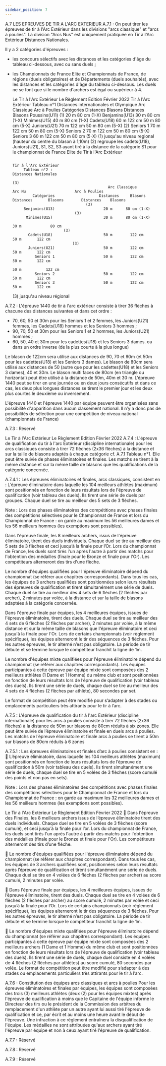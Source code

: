 ```yaml
---
sidebar_position: 7
---
```


A.7 LES EPREUVES DE TIR A L'ARC EXTERIEUR
A.7.1 : On peut tirer les épreuves de tir à l'Arc Extérieur dans les divisions "arcs classique" et "arcs à
poulies". La division "Arcs Nus" est uniquement pratiquée en Tir à l'Arc Extérieur Distances Nationales.

Il y a 2 catégories d'épreuves :

- les concours sélectifs avec les distances et les catégories d'âge du tableau ci-dessous, avec ou sans duels ;
- les Championnats de France Elite et Championnats de France, de régions (duels obligatoires) et de
  Départements (duels souhaités), avec les distances et les catégories d'âge du tableau ci-dessous. Les duels
  ne se font que si le nombre d'archers est égal ou supérieur à 4.

  Le Tir à l'Arc Extérieur Le Règlement Edition Février 2022
  Tir à l'Arc Extérieur
  Tableau n°1 Distances internationales et Olympique
  Arc Classique Arc à Poulies
  Catégories Distances Blasons Distances Blasons
  Poussins(U11) (1) 20 m 80 cm (1-X)
  Benjamins(U13) 30 m 80 cm (1-X)
  Minimes(U15) 40 m 80 cm (1-X)
  Cadets(U18) 60 m 122 cm 50 m 80 cm (5-X)
  Juniors(U21) 70 m 122 cm 50 m 80 cm (5-X)
  (2)
  Seniors 1 70 m 122 cm 50 m 80 cm (5-X)
  Seniors 2 70 m 122 cm 50 m 80 cm (5-X)
  Seniors 3 60 m 122 cm 50 m 80 cm (5-X)
  (1) jusqu'au niveau regional (hauteur du centre du blason à 1,10m)
  (2) regroupe les cadets(U18), Juniors(U21), S1, S2, S3 ayant tiré à la distance de la
  catégorie S1 pour le championnat de France Elite de Tir à l'Arc Extérieur

                                                                        Tir à l'Arc Extérieur
           Tableau n°2 :                                               Distances Nationales
                                                                                       (3)
                                                 Arc Classique                Arc Nu                      Arc à Poulies
               Catégories                    Distances     Blasons     Distances       Blasons        Distances    Blasons
                                       (3)
           Benjamins(U13)                      20 m      80 cm (1-X)
                                  (3)
            Minimes(U15)                       30 m      80 cm (1-X)
                                                                         30 m             80 cm
                             (3)
             Cadets(U18)                       50 m        122 cm                                       50 m       122 cm
                                 (3)
             Juniors(U21)                      50 m        122 cm                                       50 m       122 cm
                Seniors 1                      50 m        122 cm                                       50 m       122 cm
                                                                         50 m           122 cm
                Seniors 2                      50 m        122 cm                                       50 m       122 cm
                Seniors 3                      50 m        122 cm                                       50 m       122 cm

  (3) jusqu'au niveau régional

A.7.2 : L'épreuve 1440 de tir à l'arc extérieur consiste à tirer 36 flèches à chacune des distances suivantes
et dans cet ordre :

- 70, 60, 50 et 30m pour les Seniors 1 et 2 femmes, les Juniors(U21) femmes, les Cadets(U18) hommes
  et les Seniors 3 hommes ;
- 90, 70, 50 et 30m pour les Seniors 1 et 2 hommes, les Juniors(U21) hommes ;
- 60, 50, 40 et 30m pour les cadettes(U18) et les Seniors 3 dames.
  ou dans un ordre inverse (de la plus courte à la plus longue)

Le blason de 122cm sera utilisé aux distances de 90, 70 et 60m (et 50m pour les cadettes(U18) et les
Seniors 3 dames). Le blason de 80cm sera utilisé aux distances de 50 (autre que pour les cadettes(U18)
et les Seniors 3 dames), 40 et 30m. Le blason multi faces de 80cm (en triangle ou horizontal) peut être
utilisé à la distance de 50m, 40m et 30 m.
L’épreuve 1440 peut se tirer en une journée ou en deux jours consécutifs et dans ce cas, les deux plus
longues distances se tirent le premier jour et les deux plus courtes le deuxième ou inversement.

L'épreuve 1440 et l'épreuve 1440 par équipe peuvent être organisées sans possibilité d'apparition dans
aucun classement national. Il n’y a donc pas de possibilités de sélection pour une compétition de niveau national
(championnats de France)

A.7.3 : Réservé

Le Tir à l'Arc Extérieur Le Règlement Edition Février 2022
A.7.4 : L'épreuve de qualification du tir à l'arc Extérieur (discipline internationale) pour les arcs classiques
consiste à tirer 72 flèches (2x36 flèches) à la distance et sur la taille de blasons adaptés à chaque catégorie
cf. A.7.1 Tableau n°1. Elle peut être suivie de phases éliminatoires et finales. Les matchs se tirent à la même
distance et sur la même taille de blasons que les qualifications de la catégorie concernée.

A.7.4.1 : Les épreuves éliminatoires et finales, arcs classiques, consistent en :
L'épreuve éliminatoire dans laquelle les 104 meilleurs athlètes (maximum) sont positionnés en fonction de
leurs résultats lors de l'épreuve de qualification (voir tableau des duels). Ils tirent une série de duels par
groupes. Chaque duel se tire au meilleur des 5 sets de 3 flèches.

Note : Lors des phases éliminatoires des compétitions avec phases finales des compétitions sélectives
pour le Championnat de France et lors du Championnat de France : on garde au maximum les 56 meilleures
dames et les 56 meilleurs hommes (les exemptions sont possibles).

Dans l'épreuve finale, les 8 meilleurs archers, issus de l'épreuve éliminatoire, tirent des duels individuels.
Chaque duel se tire au meilleur des 5 sets de 3 flèches et ceci jusqu’à la finale pour l’Or. Lors du
championnat de France, les duels sont tirés l'un après l'autre à partir des matchs pour l'obtention des
médailles (finale pour le Bronze et finale pour l'Or). Les compétiteurs alterneront des tirs d'une flèche.

Le nombre d'équipes qualifiées pour l'épreuve éliminatoire dépend du championnat (se référer aux
chapitres correspondants). Dans tous les cas, les équipes de 3 archers qualifiées sont positionnées selon
leurs résultats des épreuves de qualification et tirent simultanément une série de duels. Chaque duel se
tire au meilleur des 4 sets de 6 flèches (2 flèches par archer), 2 minutes par volée, à la distance et sur la
taille de blasons adaptées à la catégorie concernée.

Dans l'épreuve finale par équipes, les 4 meilleures équipes, issues de l'épreuve éliminatoire, tirent des
duels. Chaque duel se tire au meilleur des 4 sets de 6 flèches (2 flèches par archer), 2 minutes par volée,
à la même distance et sur la même taille de blasons que l'épreuve éliminatoire et ceci jusqu'à la finale pour
l'Or. Lors de certains championnats (voir règlement spécifique), les équipes alterneront le tir des séquences
de 3 flèches. Pour les autres épreuves, le tir alterné n’est pas obligatoire. La période de tir débute et se
termine lorsque le compétiteur franchit la ligne de 1m.

Le nombre d'équipes mixte qualifiées pour l'épreuve éliminatoire dépend du championnat (se référer aux
chapitres correspondants). Les équipes participantes à cette épreuve par équipe mixte sont composées
des 2 meilleurs athlètes (1 Dame et 1 Homme) du même club et sont positionnées en fonction de leurs
résultats lors de l’épreuve de qualification (voir tableau des duels). Ils tirent une série de duels, chaque duel
se tire au meilleur des 4 sets de 4 flèches (2 flèches par athlète), 80 secondes par set.

Le format de compétition peut être modifié pour s’adapter à des stades ou emplacements particuliers très
attirants pour le tir à l’arc.

A.7.5 : L'épreuve de qualification du tir à l'arc Extérieur (discipline internationale) pour les arcs à poulies
consiste à tirer 72 flèches (2x36 flèches) à la distance de 50m sur blasons de 80cm réduits à six zones.
Elle peut être suivie de l’épreuve éliminatoire et finale en duels arcs à poulies.
Les matchs de l’épreuve éliminatoire et finale arcs à poulies se tirent à 50m sur blasons de 80cm réduits
à 6 zones

A.7.5.1 : Les épreuves éliminatoires et finales d’arc à poulies consistent en :
 L’épreuve éliminatoire, dans laquelle les 104 meilleurs athlètes (maximum) sont positionnés en
fonction de leurs résultats lors de l’épreuve de qualification à 50m (voir tableau des duels). Ils tirent
simultanément une série de duels, chaque duel se tire en 5 volées de 3 flèches (score cumulé des
points et non pas en sets).

Note : Lors des phases éliminatoires des compétitions avec phases finales des compétitions sélectives
pour le Championnat de France et lors du Championnat de France : on garde au maximum les 32 meilleures
dames et les 56 meilleurs hommes (les exemptions sont possibles).

Le Tir à l'Arc Extérieur Le Règlement Edition Février 2022
 Dans l'épreuve des Finales, les 8 meilleurs archers issus de l‘épreuve éliminatoire tirent des duels
individuels. Chaque duel se tire en 5 volées de 3 flèches (score cumulé), et ceci jusqu’à la finale pour
l’or. Lors du championnat de France, les duels sont tirés l'un après l'autre à partir des matchs pour
l'obtention des médailles (finale pour le Bronze et finale pour l'Or). Les compétiteurs alterneront des
tirs d’une flèche.

 Le nombre d'équipes qualifiées pour l'épreuve éliminatoire dépend du championnat (se référer
aux chapitres correspondant). Dans tous les cas, les équipes de 3 archers qualifiées sont,
positionnées selon leurs résultats après l’épreuve de qualification et tirent simultanément une série
de duels. Chaque duel se tire en 4 volées de 6 flèches (2 flèches par archer) au score cumulé, 2
minutes par volée.

 Dans l'épreuve finale par équipes, les 4 meilleures équipes, issues de l’épreuve éliminatoire, tirent
des duels. Chaque duel se tire en 4 volées de 6 flèches (2 flèches par archer) au score cumulé, 2
minutes par volée et ceci jusqu’à la finale pour l’Or. Lors de certains championnats (voir règlement
spécifique), les équipes alterneront le tir des séquences de 3 flèches. Pour les autres épreuves, le
tir alterné n’est pas obligatoire. La période de tir débute et se termine lorsque le compétiteur
franchit la ligne de 1m.

 Le nombre d'équipes mixte qualifiées pour l'épreuve éliminatoire dépend du championnat (se
référer aux chapitres correspondant). Les équipes participantes à cette épreuve par équipe mixte
sont composées des 2 meilleurs archers (1 Dame et 1 Homme) du même club et sont positionnées
en fonction de leurs résultats lors de l’épreuve de qualification (voir tableau des duels). Ils tirent une
série de duels, chaque duel consiste en 4 volées de 4 flèches (2 flèches par athlètes) au score
cumulé, 80 secondes par volée.
Le format de compétition peut être modifié pour s’adapter à des stades ou emplacements
particuliers très attirants pour le tir à l’arc.

A.7.6 : Constitution des équipes arcs classiques et arcs à poulies
Pour les épreuves éliminatoires et finales par équipes, les équipes sont composées des trois (3) meilleurs
athlètes (deux (2) pour les équipes mixtes) après l'épreuve de qualification à moins que le Capitaine de
l'équipe informe le Directeur des tirs ou le président de la Commission des arbitres du remplacement d'un
athlète par un autre ayant lui aussi tiré l'épreuve de qualification et ce, par écrit et au moins une heure
avant le début de l'épreuve. Une infraction à ce règlement entraînera la disqualification de l'équipe. Les
médailles ne sont attribuées qu'aux archers ayant tiré l'épreuve par équipe et non à ceux ayant tiré l'épreuve
de qualification.

A.7.7 : Réservé

A.7.8 : Réservé

A.7.9 : Réservé
